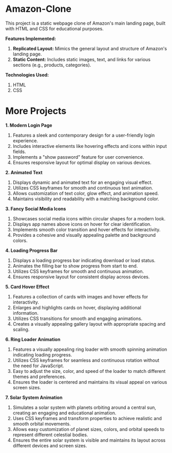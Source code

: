 # Amazon-Clone
This project is a static webpage clone of Amazon's main landing page, built with HTML and CSS for educational purposes.

**Features Implemented:**
1. **Replicated Layout:** Mimics the general layout and structure of Amazon's landing page.
2. **Static Content:** Includes static images, text, and links for various sections (e.g., products, categories).

**Technologies Used:**
1. HTML
2. CSS

# More Projects
**1. Modern Login Page**

1. Features a sleek and contemporary design for a user-friendly login experience.
2. Includes interactive elements like hovering effects and icons within input fields.
3. Implements a "show password" feature for user convenience.
4. Ensures responsive layout for optimal display on various devices.

**2. Animated Text**

1. Displays dynamic and animated text for an engaging visual effect.
2. Utilizes CSS keyframes for smooth and continuous text animation.
3. Allows customization of text color, glow effect, and animation speed.
4. Maintains visibility and readability with a matching background color.

**3. Fancy Social Media Icons**

1. Showcases social media icons within circular shapes for a modern look.
2. Displays app names above icons on hover for clear identification.
3. Implements smooth color transition and hover effects for interactivity.
4. Provides a cohesive and visually appealing palette and background colors.

**4. Loading Progress Bar**

1. Displays a loading progress bar indicating download or load status.
2. Animates the filling bar to show progress from start to end.
3. Utilizes CSS keyframes for smooth and continuous animation.
4. Ensures responsive layout for consistent display across devices.

**5. Card Hover Effect**

1. Features a collection of cards with images and hover effects for interactivity.
2. Enlarges and highlights cards on hover, displaying additional information.
3. Utilizes CSS transitions for smooth and engaging animations.
4. Creates a visually appealing gallery layout with appropriate spacing and scaling.

**6. Ring Loader Animation**

1. Features a visually appealing ring loader with smooth spinning animation indicating loading progress.
2. Utilizes CSS keyframes for seamless and continuous rotation without the need for JavaScript.
3. Easy to adjust the size, color, and speed of the loader to match different themes and preferences.
4. Ensures the loader is centered and maintains its visual appeal on various screen sizes.

**7. Solar System Animation**

1. Simulates a solar system with planets orbiting around a central sun, creating an engaging and educational animation.
2. Uses CSS keyframes and transform properties to achieve realistic and smooth orbital movements.
3. Allows easy customization of planet sizes, colors, and orbital speeds to represent different celestial bodies.
4. Ensures the entire solar system is visible and maintains its layout across different devices and screen sizes.
